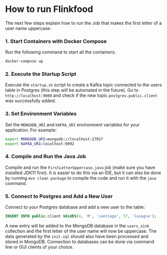 # How to run Flinkfood

The next few steps explain how to run the Job that makes the first letter of a user name uppercase:

### 1. Start Containers with Docker Compose

Run the following command to start all the containers:

```bash
docker-compose up
```

### 2. Execute the Startup Script
Execute the `startup.sh` script to create a Kafka topic connected to the users table in Postgres (this step will be automated in the future). Go to `http://localhost:9000` and check if the new topic `postgres.public.client` was successfully added.

### 3. Set Environment Variables
Set the `MONGODB_URI` and `KAFKA_URI` environment variables for your application. For example:
```bash
export MONGODB_URI=mongodb://localhost:27017
export KAFKA_URI=localhost:9092
```

### 4. Compile and Run the Java Job
Compile and run the `FirstLetterUppercase.java` job (make sure you have installed JDK11 first). It is easier to do this via an IDE, but it can also be done by running `mvn clean package` to compile the code and run it with the `java` command.

### 5. Connect to Postgres and Add a New User
Connect to your Postgres database and add a new user to the table:
```sql
INSERT INTO public.client VALUES(4, 'M', 'santiago', 37, 'lasagna');
```
A new entry will be added to the MongoDB database in the `users_sink` collection and the first letter of the user name will now be uppercase. The data generated by the `init.sql` should also have been processed and stored in MongoDB. Connection to databases can be done via command line or GUI clients of your choice.
